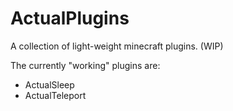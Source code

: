 # ActualPlugins
A collection of light-weight minecraft plugins. (WIP)

The currently "working" plugins are:
 - ActualSleep
 - ActualTeleport
